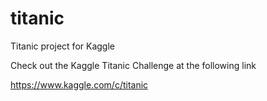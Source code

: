 # titanic
Titanic project for Kaggle

Check out the Kaggle Titanic Challenge at the following link

https://www.kaggle.com/c/titanic